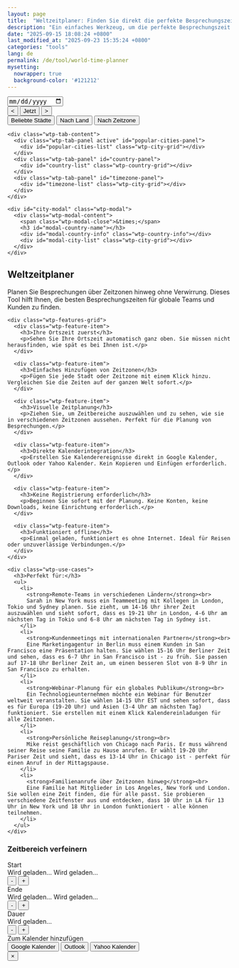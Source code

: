 ```yaml
---
layout: page
title:  "Weltzeitplaner: Finden Sie direkt die perfekte Besprechungszeit für globale Teams"
description: "Ein einfaches Werkzeug, um die perfekte Besprechungszeit über verschiedene Zeitzonen hinweg zu finden. Wählen Sie Städte oder Zeitzonen aus und visualisieren Sie die Zeitüberschneidung."
date: "2025-09-15 18:08:24 +0800"
last_modified_at: "2025-09-23 15:35:24 +0800"
categories: "tools"
lang: de
permalink: /de/tool/world-time-planner
mysetting:
  nowrapper: true
  background-color: '#121212'
---
```


<link rel="stylesheet" href="/assets/css/world-time-planner.css?v=11">

<div id="world-time-planner-app">

  <div id="wtp-timeline-container" class="wtp-timeline-container">
    <div class="wtp-timeline-header">
      <div class="wtp-date-controls">
        <div id="wtp-date-buttons"></div>
        <input type="date" id="wtp-date-picker">
      </div>
      <div class="wtp-time-nav-controls">
        <button id="wtp-scroll-left-btn" title="Nach links scrollen">&lt;</button>
        <button id="wtp-now-btn" title="Zur aktuellen Zeit gehen">Jetzt</button>
        <button id="wtp-scroll-right-btn" title="Nach rechts scrollen">&gt;</button>
      </div>
    </div>
        <div id="wtp-scroll-container">
          <div id="wtp-rows-wrapper" style="position: relative;">
              <div id="wtp-time-rows"></div>
              <div id="wtp-time-selector" style="display: none;"></div>
          </div>
        </div>
  </div>

  <div class="wtp-selectors-container">
    <div class="wtp-tab-buttons">
      <div class="wtp-tab-btn-container">
        <button class="wtp-tab-btn active" data-tab="popular">Beliebte Städte</button>
        <button class="wtp-tab-btn" data-tab="country">Nach Land</button>
        <button class="wtp-tab-btn" data-tab="timezone">Nach Zeitzone</button>
      </div>
    </div>
    
    <div class="wtp-tab-content">
      <div class="wtp-tab-panel active" id="popular-cities-panel">
        <div id="popular-cities-list" class="wtp-city-grid"></div>
      </div>
      <div class="wtp-tab-panel" id="country-panel">
        <div id="country-list" class="wtp-country-grid"></div>
      </div>
      <div class="wtp-tab-panel" id="timezone-panel">
        <div id="timezone-list" class="wtp-city-grid"></div>
      </div>
    </div>
    
    <div id="city-modal" class="wtp-modal">
      <div class="wtp-modal-content">
        <span class="wtp-modal-close">&times;</span>
        <h3 id="modal-country-name"></h3>
        <div id="modal-country-info" class="wtp-country-info"></div>
        <div id="modal-city-list" class="wtp-city-grid"></div>
      </div>
    </div>
  </div>

  <div class="wtp-features-section">
    <h2>Weltzeitplaner</h2>
    <p class="wtp-features-intro">
      Planen Sie Besprechungen über Zeitzonen hinweg ohne Verwirrung. Dieses Tool hilft Ihnen, die besten Besprechungszeiten für globale Teams und Kunden zu finden.
    </p>
    
    <div class="wtp-features-grid">
      <div class="wtp-feature-item">
        <h3>Ihre Ortszeit zuerst</h3>
        <p>Sehen Sie Ihre Ortszeit automatisch ganz oben. Sie müssen nicht herausfinden, wie spät es bei Ihnen ist.</p>
      </div>
      
      <div class="wtp-feature-item">
        <h3>Einfaches Hinzufügen von Zeitzonen</h3>
        <p>Fügen Sie jede Stadt oder Zeitzone mit einem Klick hinzu. Vergleichen Sie die Zeiten auf der ganzen Welt sofort.</p>
      </div>
      
      <div class="wtp-feature-item">
        <h3>Visuelle Zeitplanung</h3>
        <p>Ziehen Sie, um Zeitbereiche auszuwählen und zu sehen, wie sie in verschiedenen Zeitzonen aussehen. Perfekt für die Planung von Besprechungen.</p>
      </div>
      
      <div class="wtp-feature-item">
        <h3>Direkte Kalenderintegration</h3>
        <p>Erstellen Sie Kalenderereignisse direkt in Google Kalender, Outlook oder Yahoo Kalender. Kein Kopieren und Einfügen erforderlich.</p>
      </div>
      
      <div class="wtp-feature-item">
        <h3>Keine Registrierung erforderlich</h3>
        <p>Beginnen Sie sofort mit der Planung. Keine Konten, keine Downloads, keine Einrichtung erforderlich.</p>
      </div>
      
      <div class="wtp-feature-item">
        <h3>Funktioniert offline</h3>
        <p>Einmal geladen, funktioniert es ohne Internet. Ideal für Reisen oder unzuverlässige Verbindungen.</p>
      </div>
    </div>
    
    <div class="wtp-use-cases">
      <h3>Perfekt für:</h3>
      <ul>
        <li>
          <strong>Remote-Teams in verschiedenen Ländern</strong><br>
          Sarah in New York muss ein Teammeeting mit Kollegen in London, Tokio und Sydney planen. Sie zieht, um 14-16 Uhr ihrer Zeit auszuwählen und sieht sofort, dass es 19-21 Uhr in London, 4-6 Uhr am nächsten Tag in Tokio und 6-8 Uhr am nächsten Tag in Sydney ist.
        </li>
        <li>
          <strong>Kundenmeetings mit internationalen Partnern</strong><br>
          Eine Marketingagentur in Berlin muss einem Kunden in San Francisco eine Präsentation halten. Sie wählen 15-16 Uhr Berliner Zeit und sehen, dass es 6-7 Uhr in San Francisco ist - zu früh. Sie passen auf 17-18 Uhr Berliner Zeit an, um einen besseren Slot von 8-9 Uhr in San Francisco zu erhalten.
        </li>
        <li>
          <strong>Webinar-Planung für ein globales Publikum</strong><br>
          Ein Technologieunternehmen möchte ein Webinar für Benutzer weltweit veranstalten. Sie wählen 14-15 Uhr EST und sehen sofort, dass es für Europa (19-20 Uhr) und Asien (3-4 Uhr am nächsten Tag) funktioniert. Sie erstellen mit einem Klick Kalendereinladungen für alle Zeitzonen.
        </li>
        <li>
          <strong>Persönliche Reiseplanung</strong><br>
          Mike reist geschäftlich von Chicago nach Paris. Er muss während seiner Reise seine Familie zu Hause anrufen. Er wählt 19-20 Uhr Pariser Zeit und sieht, dass es 13-14 Uhr in Chicago ist - perfekt für einen Anruf in der Mittagspause.
        </li>
        <li>
          <strong>Familienanrufe über Zeitzonen hinweg</strong><br>
          Eine Familie hat Mitglieder in Los Angeles, New York und London. Sie wollen eine Zeit finden, die für alle passt. Sie probieren verschiedene Zeitfenster aus und entdecken, dass 10 Uhr in LA für 13 Uhr in New York und 18 Uhr in London funktioniert - alle können teilnehmen.
        </li>
      </ul>
    </div>
  </div>

  <!-- Time Range Selection Dialog -->
  <div id="wtp-range-dialog" class="wtp-range-dialog">
    <div class="wtp-range-dialog-content">
      <div class="wtp-range-dialog-body">
        <div id="wtp-range-info">
          <h3>Zeitbereich verfeinern</h3>
          <div class="wtp-range-edit-container">
            <div class="wtp-range-edit-item">
              <label>Start</label>
              <div class="wtp-datetime-display">
                <span class="wtp-date-value" id="wtp-start-date-display">Wird geladen...</span>
                <span class="wtp-time-value" id="wtp-start-time-display">Wird geladen...</span>
              </div>
              <div class="wtp-btn-group">
                <button class="wtp-time-btn wtp-time-decrease" data-target="start" data-direction="decrease">-</button>
                <button class="wtp-time-btn wtp-time-increase" data-target="start" data-direction="increase">+</button>
              </div>
            </div>
            <div class="wtp-range-edit-item">
              <label>Ende</label>
              <div class="wtp-datetime-display">
                <span class="wtp-date-value" id="wtp-end-date-display">Wird geladen...</span>
                <span class="wtp-time-value" id="wtp-end-time-display">Wird geladen...</span>
              </div>
              <div class="wtp-btn-group">
                <button class="wtp-time-btn wtp-time-decrease" data-target="end" data-direction="decrease">-</button>
                <button class="wtp-time-btn wtp-time-increase" data-target="end" data-direction="increase">+</button>
              </div>
            </div>
            <div class="wtp-range-edit-item">
              <label>Dauer</label>
              <div class="wtp-datetime-display">
                <span class="wtp-time-value" id="wtp-duration-display">Wird geladen...</span>
              </div>
              <div class="wtp-btn-group">
                <button class="wtp-time-btn wtp-time-decrease" data-target="duration" data-direction="decrease">-</button>
                <button class="wtp-time-btn wtp-time-increase" data-target="duration" data-direction="increase">+</button>
              </div>
            </div>
          </div>
        </div>
        <div class="wtp-meeting-links">
          <label class="wtp-meeting-label">Zum Kalender hinzufügen</label>
          <div class="wtp-meeting-buttons">
            <button class="wtp-meeting-btn" id="wtp-google-meeting-btn">
              Google Kalender
            </button>
            <button class="wtp-meeting-btn" id="wtp-outlook-meeting-btn">
              Outlook
            </button>
            <button class="wtp-meeting-btn" id="wtp-yahoo-meeting-btn">
              Yahoo Kalender
            </button>
          </div>
        </div>
        <div id="wtp-timezone-times"></div>
      </div>
      <button class="wtp-range-dialog-close">&times;</button>
    </div>
  </div>

</div>

<template id="wtp-timeline-row-template">
  <div class="wtp-timeline-row">
    <div class="wtp-timezone-info">
      <button class="wtp-remove-btn">&times;</button>
      <div class="wtp-city"></div>
      <div class="wtp-current-time"></div>
    </div>
    <div class="wtp-timeline-track">
      <div class="wtp-hover-time-label"></div>
    </div>
  </div>
</template>

<script src="/assets/js/world-time-planner-de.js?v=11"></script>
